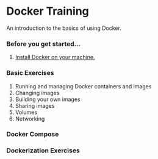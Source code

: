 # Docker Training

An introduction to the basics of using Docker. 

### Before you get started...

1. [Install Docker on your machine.](https://docs.docker.com/engine/installation/)

### Basic Exercises

1. Running and managing Docker containers and images
2. Changing images
3. Building your own images
4. Sharing images
5. Volumes
6. Networking

### Docker Compose

### Dockerization Exercises
